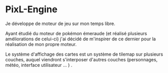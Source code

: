 # PixL-Engine

Je développe de moteur de jeu sur mon temps libre.

Ayant étudié du moteur de pokémon émeraude (et réalisé plusieurs améliorations de celui-ci) j'ai décidé de m'inspirer de ce dernier pour la réalisation de mon propre moteur.

Le système d'affichage des cartes est un système de tilemap sur plusieurs couches, auquel viendront s'interposer d'autres couches (personnages, météo, interface utilisateur ... ) .
